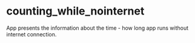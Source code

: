 # counting_while_nointernet

App presents the information about the time - how long app runs without internet connection. 


